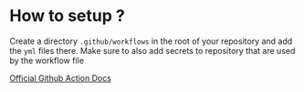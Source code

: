 # How to setup ?

Create a directory `.github/workflows` in the root of your repository and add the `yml` files there. 
Make sure to also add secrets to repository that are used by the workflow file

[Official Github Action Docs](https://docs.github.com/en/actions)
